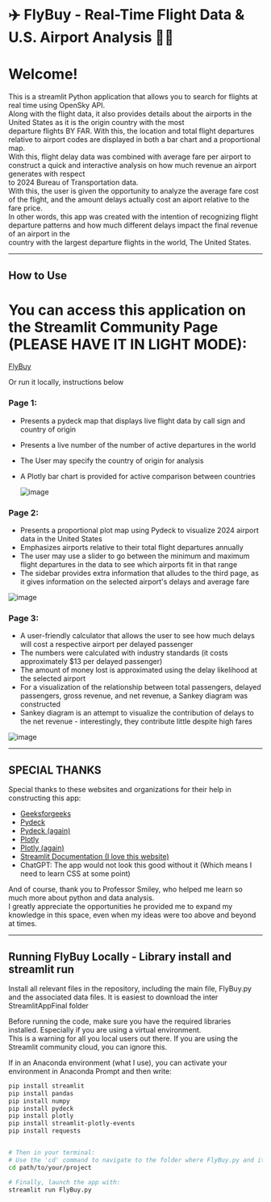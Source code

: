 # ✈️ FlyBuy - Real-Time Flight Data & U.S. Airport Analysis 💸🛬

# Welcome!
This is a streamlit Python application that allows you to search for flights at real time using OpenSky API.  
Along with the flight data, it also provides details about the airports in the United States as it is the origin country with the most  
departure flights BY FAR. With this, the location and total flight departures relative to airport codes are displayed in both a bar chart and a proportional map.  
With this, flight delay data was combined with average fare per airport to construct a quick and interactive analysis on how much revenue an airport generates with respect  
to 2024 Bureau of Transportation data.  
With this, the user is given the opportunity to analyze the average fare cost of the flight, and the amount delays actually cost an aiport relative to the fare price.  
In other words, this app was created with the intention of recognizing flight departure patterns and how much different delays impact the final revenue of an airport in the  
country with the largest departure flights in the world, The United States.  

---

## How to Use
# You can access this application on the Streamlit Community Page (PLEASE HAVE IT IN LIGHT MODE):
[FlyBuy](https://flybuy.streamlit.app/)

Or run it locally, instructions below

### Page 1:
- Presents a pydeck map that displays live flight data by call sign and country of origin  
- Presents a live number of the number of active departures in the world  
- The User may specify the country of origin for analysis  
- A Plotly bar chart is provided for active comparison between countries

  ![image](https://github.com/user-attachments/assets/0bbd8b5e-942c-40a0-88f8-c95e1f046eff)


### Page 2:
- Presents a proportional plot map using Pydeck to visualize 2024 airport data in the United States  
- Emphasizes airports relative to their total flight departures annually  
- The user may use a slider to go between the minimum and maximum flight departures in the data to see which airports fit in that range  
- The sidebar provides extra information that alludes to the third page, as it gives information on the selected airport's delays and average fare  

![image](https://github.com/user-attachments/assets/bd94914a-401e-4bb7-9cd2-6d1c7fa0fa9a)


### Page 3:
- A user-friendly calculator that allows the user to see how much delays will cost a respective airport per delayed passenger  
- The numbers were calculated with industry standards (it costs approximately $13 per delayed passenger)  
- The amount of money lost is approximated using the delay likelihood at the selected airport  
- For a visualization of the relationship between total passengers, delayed passengers, gross revenue, and net revenue, a Sankey diagram was constructed  
- Sankey diagram is an attempt to visualize the contribution of delays to the net revenue - interestingly, they contribute little despite high fares  

![image](https://github.com/user-attachments/assets/758a8aeb-9c5c-4c63-8cf9-e2f6f8b84196)

---


## SPECIAL THANKS

Special thanks to these websites and organizations for their help in constructing this app:  
- [Geeksforgeeks](https://www.geeksforgeeks.org/)
- [Pydeck](https://deckgl.readthedocs.io/en/latest/deck.html)  
- [Pydeck (again)](https://deckgl.readthedocs.io/en/latest/gallery/scatterplot_layer.html)  
- [Plotly](https://plotly.com/python/sankey-diagram/)  
- [Plotly (again)](https://plotly.com/python/bar-charts/)  
- [Streamlit Documentation (I love this website)](https://docs.streamlit.io/)  
- ChatGPT: The app would not look this good without it (Which means I need to learn CSS at some point)  

And of course, thank you to Professor Smiley, who helped me learn so much more about python and data analysis.  
I greatly appreciate the opportunities he provided me to expand my knowledge in this space, even when my ideas were too above and beyond at times.  

---

## Running FlyBuy Locally - Library install and streamlit run

Install all relevant files in the repository, including the main file, FlyBuy.py
and the associated data files. It is easiest to download the inter StreamlitAppFinal folder

Before running the code, make sure you have the required libraries installed. Especially if you are using a virtual environment.  
This is a warning for all you local users out there. If you are using the Streamlit community cloud, you can ignore this. 

If in an Anaconda environment (what I use), you can activate your environment in Anaconda Prompt and then write:

```bash
pip install streamlit
pip install pandas
pip install numpy
pip install pydeck
pip install plotly
pip install streamlit-plotly-events
pip install requests


# Then in your terminal:
# Use the 'cd' command to navigate to the folder where FlyBuy.py and its data files are located
cd path/to/your/project

# Finally, launch the app with:
streamlit run FlyBuy.py
